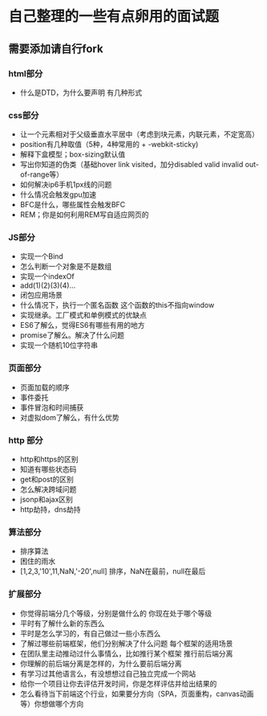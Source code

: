 # 自己整理的一些有点卵用的面试题
## 需要添加请自行fork
### html部分
+ 什么是DTD，为什么要声明 有几种形式

### css部分
+ 让一个元素相对于父级垂直水平居中（考虑到块元素，内联元素，不定宽高）
+ position有几种取值（5种，4种常用的 + -webkit-sticky)
+ 解释下盒模型；box-sizing默认值
+ 写出你知道的伪类（基础hover link visited，加分disabled valid invalid out-of-range等）
+ 如何解决ip6手机1px线的问题
+ 什么情况会触发gpu加速
+ BFC是什么，哪些属性会触发BFC
+ REM；你是如何利用REM写自适应网页的

### JS部分
+ 实现一个Bind
+ 怎么判断一个对象是不是数组
+ 实现一个indexOf
+ add(1)(2)(3)(4)...
+ 闭包应用场景
+ 什么情况下，执行一个匿名函数 这个函数的this不指向window
+ 实现继承。工厂模式和单例模式的优缺点
+ ES6了解么，觉得ES6有哪些有用的地方
+ promise了解么。解决了什么问题
+ 实现一个随机10位字符串

### 页面部分
+ 页面加载的顺序
+ 事件委托
+ 事件冒泡和时间捕获
+ 对虚拟dom了解么，有什么优势

### http 部分
- http和https的区别
- 知道有哪些状态码
- get和post的区别
- 怎么解决跨域问题
- jsonp和ajax区别
- http劫持，dns劫持

### 算法部分
- 排序算法
- 困住的雨水
- [1,2,3,'10',11,NaN,'-20',null] 排序，NaN在最前，null在最后

### 扩展部分
- 你觉得前端分几个等级，分别是做什么的  你现在处于哪个等级
- 平时有了解什么新的东西么
- 平时是怎么学习的，有自己做过一些小东西么
- 了解过哪些前端框架，他们分别解决了什么问题 每个框架的适用场景
- 在团队里主动推动过什么事情么，比如推行某个框架 推行前后端分离
- 你理解的前后端分离是怎样的，为什么要前后端分离
- 有学习过其他语言么，有没想想过自己独立完成一个网站
- 给你一个项目让你去评估开发时间，你是怎样评估并给出结果的
- 怎么看待当下前端这个行业，如果要分方向（SPA，页面重构，canvas动画等）你想做哪个方向
